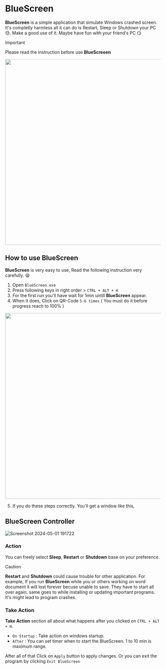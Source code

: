 # BlueScreen

**BlueScreen** is a simple application that simulate Windows crashed screen. It's completly harmless all it can do is Restart, Sleep or Shutdown your PC :sweat:. Make a good use of it. Maybe have fun with your friend's PC :smirk:
>[!IMPORTANT]
>Please read the instruction before use **BlueScreeen**

<img src="https://github.com/IsuruUdayanga/BlueScreen/assets/41563803/2a6bd45e-496c-4b33-b76a-55698449c4a3" width="800" height="600">

## How to use BlueScreen
**BlueScreen** is very easy to use, Read the following instruction very carefully. :sleepy:
1. Open `BlueScreen.exe`
2. Press following keys in right order > `CTRL + ALT + H`
3. For the first run you'll have wait for 1min untill **BlueScreen** appear.
4. When it does, Click on QR-Code `5-6 times` ( You must do it before progress reach to 100% )
   
<img src="https://github.com/IsuruUdayanga/BlueScreen/assets/41563803/13dd7f23-dd45-4c8c-98c7-7226fea86374" width="800" height="600">

5. If you do these steps correctly. You'll get a window like this,

## BlueScreen Controller
![Screenshot 2024-05-01 191722](https://github.com/IsuruUdayanga/BlueScreen/assets/41563803/d9cfed19-a166-4a4e-beeb-a4414045e2c9)

### Action 
You can freely select **Sleep**, **Restart** or **Shutdown** base on your preference.
> [!CAUTION]
> **Restart** and **Shutdown** could cause trouble for other application. For example, If you run **BlueScreen** while you or others working on word document it will lost forever becuse unable to save. They have to start all over again. same goes to while installing or updating important programs. It's might lead to program crashes.

### Take Action
**Take Action** section all about what happens after you clicked on `CTRL + ALT + H`. 
  - `On Startup` : Take action on windows startup.
  - `After` : You can set timer when to start the BlueScreen. 1 to 10 min is maximum range.

After all of that Click on  `Apply` button to apply changes. Or you can exit the program by clicking `Exit BlueScreen`
